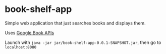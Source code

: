 # book-shelf-app

Simple web application that just searches books and displays them.

Uses [Google Book APIs](https://developers.google.com/books/docs/v1/using)

Launch with `java -jar jar/book-shelf-app-0.0.1-SNAPSHOT.jar`, then go to `localhost:8080`
